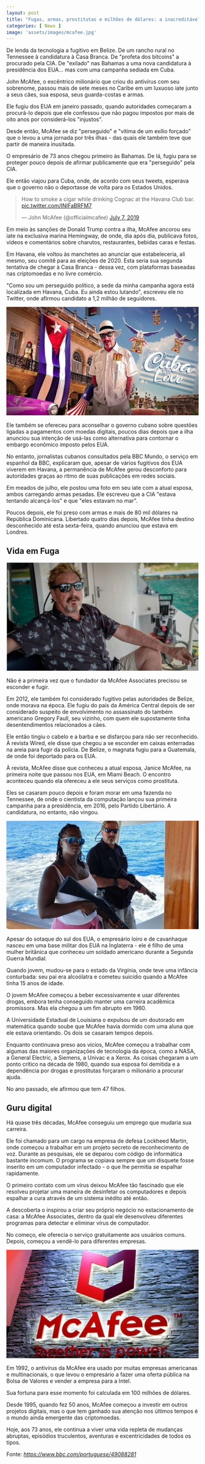 ```yaml
---
layout: post
title: "Fugas, armas, prostitutas e milhões de dólares: a inacreditável vida de John McAfee, pioneiro dos antivírus"
categories: [ News ]
image: 'assets/images/mcafee.jpg'
---
```


De lenda da tecnologia a fugitivo em Belize. De um rancho rural no Tennessee à candidatura à Casa Branca. De "profeta dos bitcoins" a procurado pela CIA. De "exilado" nas Bahamas a uma nova candidatura à presidência dos EUA... mas com uma campanha sediada em Cuba.

John McAfee, o excêntrico milionário que criou do antivírus com seu sobrenome, passou mais de sete meses no Caribe em um luxuoso iate junto a seus cães, sua esposa, seus guarda-costas e armas.

Ele fugiu dos EUA em janeiro passado, quando autoridades começaram a procurá-lo depois que ele confessou que não pagou impostos por mais de oito anos por considerá-los "injustos".

Desde então, McAfee se diz "perseguido" e "vítima de um exílio forçado" que o levou a uma jornada por três ilhas - das quais ele também teve que partir de maneira inusitada.

O empresário de 73 anos chegou primeiro às Bahamas. De lá, fugiu para se proteger pouco depois de afirmar publicamente que era "perseguido" pela CIA.

Ele então viajou para Cuba, onde, de acordo com seus tweets, esperava que o governo não o deportasse de volta para os Estados Unidos.

<blockquote class="twitter-tweet"><p lang="en" dir="ltr">How to smoke a cigar while drinking Cognac at the Havana Club bar. <a href="https://t.co/INIFaBRFM7">pic.twitter.com/INIFaBRFM7</a></p>&mdash; John McAfee (@officialmcafee) <a href="https://twitter.com/officialmcafee/status/1147907676858400769?ref_src=twsrc%5Etfw">July 7, 2019</a></blockquote> <script async src="https://platform.twitter.com/widgets.js" charset="utf-8"></script>

Em meio às sanções de Donald Trump contra a ilha, McAfee ancorou seu iate na exclusiva marina Hemingway, de onde, dia após dia, publicava fotos, vídeos e comentários sobre charutos, restaurantes, bebidas caras e festas.

Em Havana, ele voltou às manchetes ao anunciar que estabeleceria, ali mesmo, seu comitê para as eleições de 2020. Esta seria sua segunda tentativa de chegar à Casa Branca - dessa vez, com plataformas baseadas nas criptomoedas e no livre comércio.

"Como sou um perseguido político, a sede da minha campanha agora está localizada em Havana, Cuba. Eu ainda estou lutando", escreveu ele no Twitter, onde afirmou candidato a 1,2 milhão de seguidores.

![McAfee Cuba](/assets/images/cuba.jpg)

Ele também se ofereceu para aconselhar o governo cubano sobre questões ligadas a pagamentos com moedas digitais, poucos dias depois que a ilha anunciou sua intenção de usá-las como alternativa para contornar o embargo econômico imposto pelos EUA.

No entanto, jornalistas cubanos consultados pela BBC Mundo, o serviço em espanhol da BBC, explicaram que, apesar de vários fugitivos dos EUA viverem em Havana, a permanência de McAfee gerou desconforto para autoridades graças ao ritmo de suas publicações em redes sociais.

Em meados de julho, ele postou uma foto em seu iate com a atual esposa, ambos carregando armas pesadas. Ele escreveu que a CIA "estava tentando alcançá-los" e que "eles estavam no mar".

Poucos depois, ele foi preso com armas e mais de 80 mil dólares na República Dominicana. Libertado quatro dias depois, McAfee tinha destino desconhecido até esta sexta-feira, quando anunciou que estava em Londres.

## Vida em Fuga

![McAfee Fuga](/assets/images/fuga.jpg)

Não é a primeira vez que o fundador da McAfee Associates precisou se esconder e fugir.

Em 2012, ele também foi considerado fugitivo pelas autoridades de Belize, onde morava na época. Ele fugiu do país da América Central depois de ser considerado suspeito de envolvimento no assassinato do também americano Gregory Faull, seu vizinho, com quem ele supostamente tinha desentendimentos relacionados a cães.

Ele então tingiu o cabelo e a barba e se disfarçou para não ser reconhecido. À revista Wired, ele disse que chegou a se esconder em caixas enterradas na areia para fugir da polícia. De Belize, o magnata fugiu para a Guatemala, de onde foi deportado para os EUA.

À revista, McAfee disse que conheceu a atual esposa, Janice McAfee, na primeira noite que passou nos EUA, em Miami Beach. O encontro aconteceu quando ela ofereceu a ele seus serviços como prostituta.

Eles se casaram pouco depois e foram morar em uma fazenda no Tennessee, de onde o cientista da computação lançou sua primeira campanha para a presidência, em 2016, pelo Partido Libertário. A candidatura, no entanto, não vingou.

![McAfee Putas](/assets/images/mcafee.jpg)

Apesar do sotaque do sul dos EUA, o empresário loiro e de cavanhaque nasceu em uma base militar dos EUA na Inglaterra - ele é filho de uma mulher britânica que conheceu um soldado americano durante a Segunda Guerra Mundial.

Quando jovem, mudou-se para o estado da Virgínia, onde teve uma infância conturbada: seu pai era alcoólatra e cometeu suicídio quando a McAfee tinha 15 anos de idade.

O jovem McAfee começou a beber excessivamente e usar diferentes drogas, embora tenha conseguido manter uma carreira acadêmica promissora. Mas ela chegou a um fim abrupto em 1960.

A Universidade Estadual de Louisiana o expulsou de um doutorado em matemática quando soube que McAfee havia dormido com uma aluna que ele estava orientando. Os dois se casaram tempos depois.

Enquanto continuava preso aos vícios, McAfee começou a trabalhar com algumas das maiores organizações de tecnologia da época, como a NASA, a General Electric, a Siemens, a Univac e a Xerox. As coisas chegaram a um ponto crítico na década de 1980, quando sua esposa foi demitida e a dependência por drogas e prostitutas forçaram o milionário a procurar ajuda.

No ano passado, ele afirmou que tem 47 filhos.

## Guru digital

Há quase três décadas, McAfee conseguiu um emprego que mudaria sua carreira.

Ele foi chamado para um cargo na empresa de defesa Lockheed Martin, onde começou a trabalhar em um projeto secreto de reconhecimento de voz. Durante as pesquisas, ele se deparou com código de informática bastante incomum. O programa se copiava sempre que um disquete fosse inserito em um computador infectado - o que lhe permitia se espalhar rapidamente.

O primeiro contato com um vírus deixou McAfee tão fascinado que ele resolveu projetar uma maneira de desinfetar os computadores e depois espalhar a cura através de um sistema inédito até então.

A descoberta o inspirou a criar seu próprio negócio no estacionamento de casa: a McAfee Associates, dentro da qual ele desenvolveu diferentes programas para detectar e eliminar vírus de computador.

No começo, ele oferecia o serviço gratuitamente aos usuários comuns. Depois, começou a vendê-lo para diferentes empresas.

![McAfee Putas](/assets/images/mcafee3.jpg)

Em 1992, o antivírus da McAfee era usado por muitas empresas americanas e multinacionais, o que levou o empresário a fazer uma oferta pública na Bolsa de Valores e vender a empresa para a Intel.

Sua fortuna para esse momento foi calculada em 100 milhões de dólares.

Desde 1995, quando fez 50 anos, McAfee começou a investir em outros projetos digitais, mas o que tem ganhado sua atenção nos últimos tempos é o mundo ainda emergente das criptomoedas.

Hoje, aos 73 anos, ele continua a viver uma vida repleta de mudanças abruptas, episódios truculentos, aventuras e excentricidades de todos os tipos.

Fonte: *https://www.bbc.com/portuguese/49088281*
